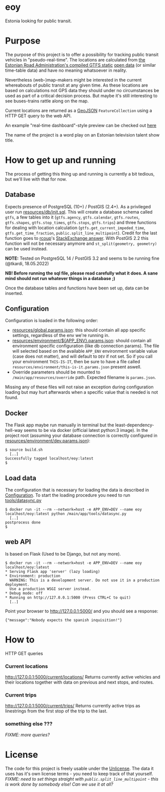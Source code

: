 # eoy
Estonia looking for public transit.

# Purpose
The purpose of this project is to offer a possibility for tracking
public transit vehicles in "pseudo-real-time". The locations are
calculated from [the Estonian Road Administration's compiled GTFS static](
https://transitfeeds.com/p/maanteeamet/510) [open data](
https://www.mnt.ee/eng/public-transportation/public-transport-information-system)
(or similar time-table data) and have no meaning whatsoever in reality.

Nevertheless (web-)map-makers might be interested in the current whereabouts of
public transit at any given time. As these locations are based on calculations
not GPS data they should under no circumstances be used as part of a critical
decision process. But maybe it's still interesting to see buses-trains rattle
along on the map.

Current locations are returned as a [GeoJSON](
https://datatracker.ietf.org/doc/rfc7946/) `FeatureCollection` using a HTTP GET
query to the web API.

An example "real-time dashboard"-style preview can be checked out [here](
https://tkardi.github.io/eoy/example/current.html)

The name of the project is a word play on an Estonian television talent show
title.

# How to get up and running
The process of getting this thing up and running is currently a bit tedious,
but we'll live with that for now.

## Database
Expects presence of PostgreSQL (10+) / PostGIS (2.4+). As a privileged user run
[resources/db/init.sql](src/resources/db/init.sql).
This will create a database schema called `gtfs`,
a few tables into it (`gtfs.agency`, `gtfs.calendar`, `gtfs.routes`,
`gtfs.shapes`, `gtfs.stop_times`, `gtfs.stops`, `gtfs.trips`) and three
functions for dealing with location calculation (`gtfs.get_current_impeded_time`,
`gtfs.get_time_fraction`, `public.split_line_multipoint`). Credit for the
last function goes to [rcoup](http://gis.stackexchange.com/users/564/rcoup)'s
[StackExchange answer](http://gis.stackexchange.com/a/112317). With PostGIS 2.2
this function will not be necessary anymore and `st_split(geometry, geometry)`
can be used instead.

**NOTE:** Tested on PostgreSQL 14 / PostGIS 3.2 and seems to be running
fine (@tkardi, 18.05.2022)

**NB! Before running the sql file, please read carefully what it does. A sane
mind should not run whatever things in a database ;)**

Once the database tables and functions have been set up, data can be inserted.

## Configuration
Configuration is loaded in the following order:
- [resources/global.params.json](/src/resources/global.params.json): this should
contain all app specific settings, regardless of the env we're running in.
- [resources/environment/${APP_ENV}.params.json](/src/resources/environment/dev.params.json):
should contain all environment specific configuration (like db connection params).
The file will selected based on the available `APP_ENV` environment variable
value (case does not matter), and will default to `DEV` if not set. So if you
call your environment `THIS-IS-IT`, then be sure to have a file called
`resources/environment/this-is-it.params.json` present aswell.
- Override parameters should be mounted to `/main/app/resources/override` path.
Expected filename is `params.json`.

Missing any of these files will not raise an exception during configuration
loading but may hurt afterwards when a specific value that is needed is not
found.

## Docker
The Flask app maybe run manually in terminal but the least-dependency-hell-way
seems to be via docker (official latest python:3 image). In the project root
(assuming your database connection is correctly configured in
[resources/environment/dev.params.json](/src/resources/dev.params.json)):

```
$ source build.sh
  [..]
Successfully tagged localhost/eoy:latest
$ 
```

## Load data
The configuration that is necessary for loading the data is described in
[Configuration](#configuration). To start the loading procedure
you need to run [tools/datasync.py](src/tools/datasync.py)

```
$ docker run -it --rm --network=host -e APP_ENV=DEV --name eoy localhost/eoy:latest python /main/app/tools/datasync.py
  [..]
postprocess done
$
```

## web API
Is based on Flask (Used to be Django, but not any more).

```
$ docker run -it --rm --network=host -e APP_ENV=DEV --name eoy localhost/eoy:latest
* Serving Flask app 'server' (lazy loading)
* Environment: production
  WARNING: This is a development server. Do not use it in a production deployment.
  Use a production WSGI server instead.
* Debug mode: off
* Running on http://127.0.0.1:5000 (Press CTRL+C to quit)
  [..]
```

Point your browser to http://127.0.0.1:5000/ and you should see a
response:

`{"message":"Nobody expects the spanish inquisition!"}`

# How to
HTTP GET queries

### Current locations
http://127.0.0.1:5000/current/locations/
Returns currently active vehicles and their locations together
with data on previous and next stops, and routes.

### Current trips
http://127.0.0.1:5000/current/trips/
Returns currently active trips as linestrings from the first stop of the
trip to the last.

### something else ???
_FIXME: more queries?_

# License
The code for this project is freely usable under the [Unlicense](
http://unlicense.org). The data it uses has it's own license terms - you need to
keep track of that yourself.
_FIXME: need to set things straight with `public.split_line_multipoint` -
this is work done by somebody else! Can we use it at all?_
